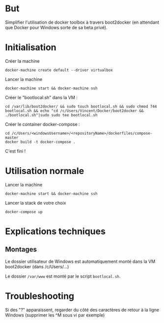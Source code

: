 # But

Simplifier l'utilisation de docker toolbox à travers boot2docker (en attendant que Docker pour Windows sorte de sa beta privé).

# Initialisation

Créer la machine

	docker-machine create default --driver virtualbox

Lancer la machine

	docker-machine start && docker-machine ssh

Créer le "bootlocal.sh" dans la VM : 

	cd /var/lib/boot2docker/ && sudo touch bootlocal.sh && sudo chmod 744 bootlocal.sh && echo "cd /c/Users/Vincent/Docker/boot2docker && ./bootlocal.sh"|sudo sudo tee bootlocal.sh

Créer le container docker-compose :

	cd /c/Users/<windowsUsername>/<repositoryName>/dockerfiles/compose-master
	docker build -t docker-compose .

C'est fini !

# Utilisation normale

Lancer la machine

	docker-machine start && docker-machine ssh

Lancer la stack de votre choix

	docker-compose up

# Explications techniques

## Montages

Le dossier utilisateur de Windows est automatiquement monté dans la VM boot2docker (dans /c/Users/...)

Le dossier `/var/www` est monté par le script `bootlocal.sh`.

# Troubleshooting

Si des "?" apparaissent, regarder du côté des caractères de retour à la ligne Windows (supprimer les ^M sous vi par exemple)

